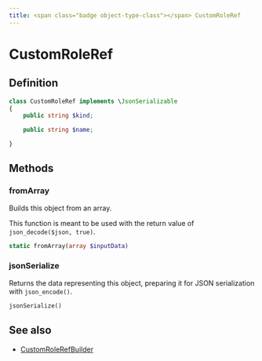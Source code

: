 ```yaml
---
title: <span class="badge object-type-class"></span> CustomRoleRef
---
```

# <span class="badge object-type-class"></span> CustomRoleRef

## Definition

```php
class CustomRoleRef implements \JsonSerializable
{
    public string $kind;

    public string $name;

}
```
## Methods

### <span class="badge object-method"></span> fromArray

Builds this object from an array.

This function is meant to be used with the return value of `json_decode($json, true)`.

```php
static fromArray(array $inputData)
```

### <span class="badge object-method"></span> jsonSerialize

Returns the data representing this object, preparing it for JSON serialization with `json_encode()`.

```php
jsonSerialize()
```

## See also

 * <span class="badge builder"></span> [CustomRoleRefBuilder](./builder-CustomRoleRefBuilder.md)
